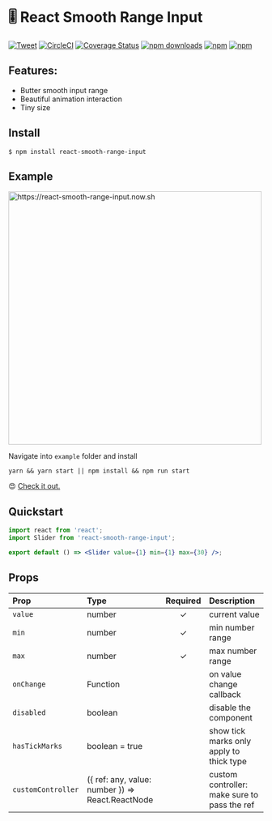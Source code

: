 # 🎚 React Smooth Range Input

[![Tweet](https://img.shields.io/twitter/url/http/shields.io.svg?style=social)](https://twitter.com/intent/tweet?text=🎚+React+Smooth+Range+Input&url=https://github.com/bluebill1049/react-smooth-range-input/) [![CircleCI](https://circleci.com/gh/bluebill1049/react-smooth-range-input.svg?style=svg)](https://circleci.com/gh/bluebill1049/react-smooth-range-input) [![Coverage Status](https://coveralls.io/repos/github/bluebill1049/react-smooth-range-input/badge.svg?branch=master)](https://coveralls.io/github/bluebill1049/react-smooth-range-input?branch=master) [![npm downloads](https://img.shields.io/npm/dm/react-smooth-range-input.svg?style=flat-square)](https://www.npmjs.com/package/react-smooth-range-input) [![npm](https://img.shields.io/npm/dt/react-smooth-range-input.svg?style=flat-square)](https://www.npmjs.com/package/react-smooth-range-input) [![npm](https://img.shields.io/npm/l/react-smooth-range-input.svg?style=flat-square)](https://www.npmjs.com/package/react-smooth-range-input)

## Features:

- Butter smooth input range
- Beautiful animation interaction
- Tiny size

## Install

    $ npm install react-smooth-range-input

## Example

<p>
    <a href="https://react-smooth-range-input.now.sh" target="_blank">
        <img height="500" src="https://raw.githubusercontent.com/bluebill1049/react-smooth-range-input/master/example/example.gif" alt="https://react-smooth-range-input.now.sh" />
    </a>
</p>

Navigate into `example` folder and install

    yarn && yarn start || npm install && npm run start

😍 <a href="https://react-smooth-range-input.now.sh" target="_blank">Check it out.</a>

## Quickstart

```jsx
import react from 'react';
import Slider from 'react-smooth-range-input';

export default () => <Slider value={1} min={1} max={30} />;
```

## Props

| Prop               | Type                                             | Required | Description                                  |
| :----------------- | :----------------------------------------------- | :------: | :------------------------------------------- |
| `value`            | number                                           |    ✓     | current value                                |
| `min`              | number                                           |    ✓     | min number range                             |
| `max`              | number                                           |    ✓     | max number range                             |
| `onChange`         | Function                                         |          | on value change callback                     |
| `disabled`         | boolean                                          |          | disable the component                        |
| `hasTickMarks`     | boolean = true                                   |          | show tick marks only apply to thick type     |
| `customController` | ({ ref: any, value: number }) => React.ReactNode |          | custom controller: make sure to pass the ref |
